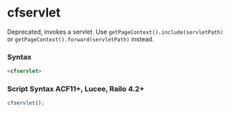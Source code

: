 # cfservlet

Deprecated, invokes a servlet. Use `getPageContext().include(servletPath)` or `getPageContext().forward(servletPath)` instead.

### Syntax

```html
<cfservlet>
```

### Script Syntax ACF11+, Lucee, Railo 4.2+

```javascript
cfservlet();
```
